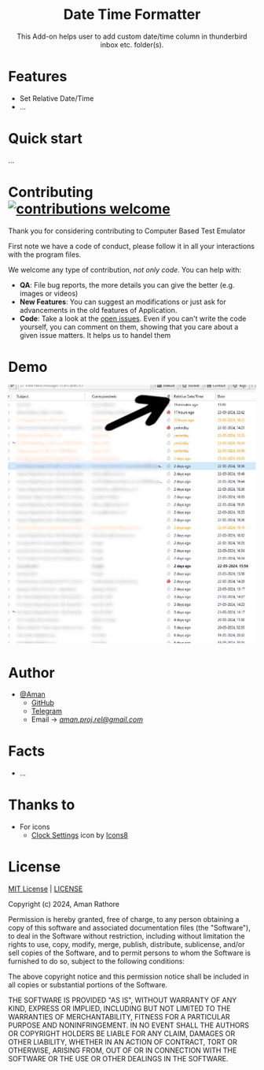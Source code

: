 <div align="center">
  <h1>Date Time Formatter</h1>
</div>

<p align="center">
  This Add-on helps user to add custom date/time column in thunderbird inbox etc. folder(s).
</p>


# Features

* Set Relative Date/Time
* ...
<!-- * Set Custom Date/Time format -->

# Quick start

...

# Contributing [![contributions welcome](https://img.shields.io/badge/contributions-welcome-brightgreen.svg?style=flat)](issues.md)

Thank you for considering contributing to Computer Based Test Emulator

First note we have a code of conduct, please follow it in all your interactions with the program files.

We welcome any type of contribution, _not only code_. You can help with:
- **QA**: File bug reports, the more details you can give the better (e.g. images or videos)
- **New Features**: You can suggest an modifications or just ask for advancements in the old features of Application.
- **Code**: Take a look at the [open issues](issues.md). Even if you can't write the code yourself, you can comment on them, showing that you care about a given issue matters. It helps us to handel them

# Demo
![Relative Date/Time Column](https://github.com/AmanRathoreP/AmanRathoreP/blob/main/imgs/relative%20date%20time%20formatter%20of%20Mozila%20Thunderbird-demo%20ss.jpg)

# Author

- [@Aman](https://www.github.com/AmanRathoreP)
   - [GitHub](https://www.github.com/AmanRathoreP)
   - [Telegram](https://t.me/aman0864)
   - Email -> *aman.proj.rel@gmail.com*

# Facts
* ...

# Thanks to
* For icons
  * <a target="_blank" href="https://icons8.com/icon/yqwNPJp8i0TN/clock-settings">Clock Settings</a> icon by <a target="_blank" href="https://icons8.com">Icons8</a>

# License

[MIT License](https://choosealicense.com/licenses/mit/) | [LICENSE](LICENSE/)

Copyright (c) 2024, Aman Rathore

Permission is hereby granted, free of charge, to any person obtaining a copy
of this software and associated documentation files (the "Software"), to deal
in the Software without restriction, including without limitation the rights
to use, copy, modify, merge, publish, distribute, sublicense, and/or sell
copies of the Software, and to permit persons to whom the Software is
furnished to do so, subject to the following conditions:

The above copyright notice and this permission notice shall be included in all
copies or substantial portions of the Software.

THE SOFTWARE IS PROVIDED "AS IS", WITHOUT WARRANTY OF ANY KIND, EXPRESS OR
IMPLIED, INCLUDING BUT NOT LIMITED TO THE WARRANTIES OF MERCHANTABILITY,
FITNESS FOR A PARTICULAR PURPOSE AND NONINFRINGEMENT. IN NO EVENT SHALL THE
AUTHORS OR COPYRIGHT HOLDERS BE LIABLE FOR ANY CLAIM, DAMAGES OR OTHER
LIABILITY, WHETHER IN AN ACTION OF CONTRACT, TORT OR OTHERWISE, ARISING FROM,
OUT OF OR IN CONNECTION WITH THE SOFTWARE OR THE USE OR OTHER DEALINGS IN THE
SOFTWARE.
